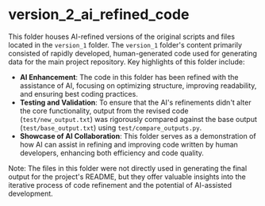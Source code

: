 # version_2_ai_refined_code

This folder houses AI-refined versions of the original scripts and files located in the `version_1` folder. The `version_1` folder's content primarily consisted of rapidly developed, human-generated code used for generating data for the main project repository. Key highlights of this folder include:

- **AI Enhancement**: The code in this folder has been refined with the assistance of AI, focusing on optimizing structure, improving readability, and ensuring best coding practices.
- **Testing and Validation**: To ensure that the AI's refinements didn't alter the core functionality, output from the revised code (`test/new_output.txt`) was rigorously compared against the base output (`test/base_output.txt`) using `test/compare_outputs.py`.
- **Showcase of AI Collaboration**: This folder serves as a demonstration of how AI can assist in refining and improving code written by human developers, enhancing both efficiency and code quality.

Note: The files in this folder were not directly used in generating the final output for the project's README, but they offer valuable insights into the iterative process of code refinement and the potential of AI-assisted development.
